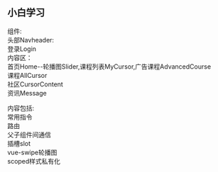 小白学习
------------------
组件:  
头部Navheader:  
    登录Login  
内容区：  
    首页Home--轮播图Slider,课程列表MyCursor,广告课程AdvancedCourse  
    课程AllCursor  
    社区CursorContent  
    资讯Message  

内容包括:  
常用指令  
路由  
父子组件间通信  
插槽slot  
vue-swipe轮播图  
scoped样式私有化  
